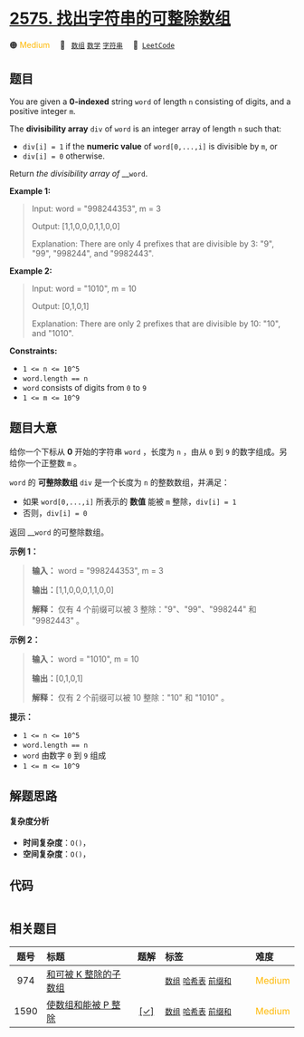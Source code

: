 # [2575. 找出字符串的可整除数组](https://leetcode.com/problems/find-the-divisibility-array-of-a-string)

🟠 <font color=#ffb800>Medium</font>&emsp; 🔖&ensp; [`数组`](/tag/array.md) [`数学`](/tag/math.md) [`字符串`](/tag/string.md)&emsp; 🔗&ensp;[`LeetCode`](https://leetcode.com/problems/find-the-divisibility-array-of-a-string)

## 题目

You are given a **0-indexed** string `word` of length `n` consisting of
digits, and a positive integer `m`.

The **divisibility array** `div` of `word` is an integer array of length `n`
such that:

  * `div[i] = 1` if the **numeric value**  of `word[0,...,i]` is divisible by `m`, or
  * `div[i] = 0` otherwise.

Return _the divisibility array of_ __`word`.



**Example 1:**

> Input: word = "998244353", m = 3
> 
> Output: [1,1,0,0,0,1,1,0,0]
> 
> Explanation: There are only 4 prefixes that are divisible by 3: "9", "99", "998244", and "9982443".

**Example 2:**

> Input: word = "1010", m = 10
> 
> Output: [0,1,0,1]
> 
> Explanation: There are only 2 prefixes that are divisible by 10: "10", and "1010".

**Constraints:**

  * `1 <= n <= 10^5`
  * `word.length == n`
  * `word` consists of digits from `0` to `9`
  * `1 <= m <= 10^9`


## 题目大意

给你一个下标从 **0** 开始的字符串 `word` ，长度为 `n` ，由从 `0` 到 `9` 的数字组成。另给你一个正整数 `m` 。

`word` 的 **可整除数组** `div`  是一个长度为 `n` 的整数数组，并满足：

  * 如果 `word[0,...,i]` 所表示的 **数值** 能被 `m` 整除，`div[i] = 1`
  * 否则，`div[i] = 0`

返回 __`word` 的可整除数组。



**示例 1：**

> 
> 
> 
> 
> 
> **输入：** word = "998244353", m = 3
> 
> **输出：**[1,1,0,0,0,1,1,0,0]
> 
> **解释：** 仅有 4 个前缀可以被 3 整除："9"、"99"、"998244" 和 "9982443" 。
> 
> 

**示例 2：**

> 
> 
> 
> 
> 
> **输入：** word = "1010", m = 10
> 
> **输出：**[0,1,0,1]
> 
> **解释：** 仅有 2 个前缀可以被 10 整除："10" 和 "1010" 。
> 
> 



**提示：**

  * `1 <= n <= 10^5`
  * `word.length == n`
  * `word` 由数字 `0` 到 `9` 组成
  * `1 <= m <= 10^9`


## 解题思路

#### 复杂度分析

- **时间复杂度**：`O()`，
- **空间复杂度**：`O()`，

## 代码

```javascript

```

## 相关题目

<!-- prettier-ignore -->
| 题号 | 标题 | 题解 | 标签 | 难度 |
| :------: | :------ | :------: | :------ | :------ |
| 974 | [和可被 K 整除的子数组](https://leetcode.com/problems/subarray-sums-divisible-by-k) |  |  [`数组`](/tag/array.md) [`哈希表`](/tag/hash-table.md) [`前缀和`](/tag/prefix-sum.md) | <font color=#ffb800>Medium</font> |
| 1590 | [使数组和能被 P 整除](https://leetcode.com/problems/make-sum-divisible-by-p) | [[✓]](/problem/1590.md) |  [`数组`](/tag/array.md) [`哈希表`](/tag/hash-table.md) [`前缀和`](/tag/prefix-sum.md) | <font color=#ffb800>Medium</font> |

<style>
.blue {
    background-color: #096dd9;
    padding: 0.25rem 0.5rem;
    margin: 0;
    font-size: 0.85em;
    border-radius: 3px;
    color: white;
    font-weight: 500;
}
table th:first-of-type { width: 10%; }
table th:nth-of-type(2) { width: 35%; }
table th:nth-of-type(3) { width: 10%; }
table th:nth-of-type(4) { width: 35%; }
table th:nth-of-type(5) { width: 10%; }
</style>
